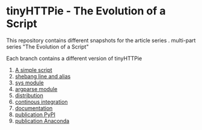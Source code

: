 # tinyHTTPie - The Evolution of a Script

This repository contains different snapshots for the article series [](). multi-part series "The Evolution of a Script"

Each branch contains a different version of tinyHTTPie

1. [A simple script](#)
2. [shebang line and alias](#)
3. [sys module](#)
4. [argparse module](#)
5. [distribution](#)
6. [continous integration](#)
7. [documentation](#)
8. [publication PyPI](#)
9. [publication Anaconda](#)

